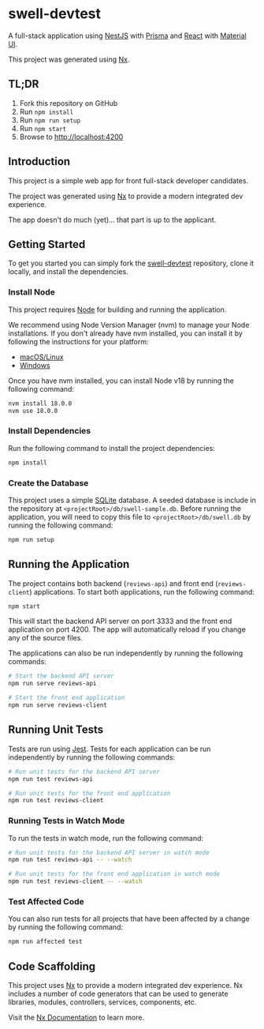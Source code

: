 # swell-devtest

A full-stack application using [NestJS](https://nestjs.com) with [Prisma](https://www.prisma.io/) and [React](https://reactjs.org) with [Material UI](https://mui.com/).

This project was generated using [Nx](https://nx.dev).

## TL;DR

1. Fork this repository on GitHub
2. Run `npm install`
3. Run `npm run setup`
4. Run `npm start`
5. Browse to [http://localhost:4200](http://localhost:4200/)

## Introduction

This project is a simple web app for front full-stack developer candidates.

The project was generated using [Nx](https://nx.dev) to provide a modern integrated dev experience.

The app doesn't do much (yet)... that part is up to the applicant.

## Getting Started

To get you started you can simply fork the [swell-devtest](https://github.com/Swell-Platform/swell-devtest) repository, clone it locally, and install the dependencies.

### Install Node

This project requires [Node](https://nodejs.org) for building and running the application.

We recommend using Node Version Manager (nvm) to manage your Node installations.
If you don't already have nvm installed, you can install it by following the instructions for your platform:

- [macOS/Linux](https://github.com/nvm-sh/nvm)
- [Windows](https://github.com/coreybutler/nvm-windows)

Once you have nvm installed, you can install Node v18 by running the following command:

```bash
nvm install 18.0.0
nvm use 18.0.0
```

### Install Dependencies

Run the following command to install the project dependencies:

```bash
npm install
```

### Create the Database

This project uses a simple [SQLite](https://www.sqlite.org/index.html) database. A seeded database is include in the repository at `<projectRoot>/db/swell-sample.db`. Before running the application, you will need to copy this file to `<projectRoot>/db/swell.db` by running the following command:

```bash
npm run setup
```

## Running the Application

The project contains both backend (`reviews-api`) and front end (`reviews-client`) applications.
To start both applications, run the following command:

```bash
npm start
```

This will start the backend API server on port 3333 and the front end application on port 4200. The app will automatically reload if you change any of the source files.

The applications can also be run independently by running the following commands:

```bash
# Start the backend API server
npm run serve reviews-api

# Start the front end application
npm run serve reviews-client
```

## Running Unit Tests

Tests are run using [Jest](https://jestjs.io).
Tests for each application can be run independently by running the following commands:

```bash
# Run unit tests for the backend API server
npm run test reviews-api

# Run unit tests for the front end application
npm run test reviews-client
```

### Running Tests in Watch Mode

To run the tests in watch mode, run the following command:

```bash
# Run unit tests for the backend API server in watch mode
npm run test reviews-api -- --watch

# Run unit tests for the front end application in watch mode
npm run test reviews-client -- --watch
```

### Test Affected Code

You can also run tests for all projects that have been affected by a change by running the following command:

```bash
npm run affected test
```

## Code Scaffolding

This project uses [Nx](https://nx.dev) to provide a modern integrated dev experience.
Nx includes a number of code generators that can be used to generate libraries, modules, controllers, services, components, etc.

Visit the [Nx Documentation](https://nx.dev/plugin-features/use-code-generators) to learn more.
